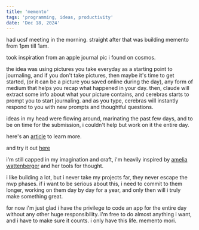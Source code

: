```yaml
---
title: 'memento'
tags: 'programming, ideas, productivity'
date: 'Dec 18, 2024'
---
```


had ucsf meeting in the morning. straight after that was building memento from 1pm till 1am.

took inspiration from an apple journal pic i found on cosmos.

the idea was using pictures you take everyday as a starting point to journaling, and if you don't take pictures, then maybe it's time to get started, (or it can be a picture you saved online during the day), any form of medium that helps you recap what happened in your day. then, claude will extract some info about what your picture contains, and cerebras starts to prompt you to start journaling. and as you type, cerebras will instantly respond to you with new prompts and thoughtful questions.

ideas in my head were flowing around, marinating the past few days, and to be on time for the submission, i couldn't help but work on it the entire day.

here's an [article](https://benneo.notion.site/Memento-153e5d677bb1807e91eac9c255cc7539?pvs=74) to learn more.

and try it out [here](https://writememento.vercel.app)

i'm still capped in my imagination and craft, i'm heavily inspired by [amelia wattenberger](https://wattenberger.com) and her tools for thought.

i like building a lot, but i never take my projects far, they never escape the mvp phases. if i want to be serious about this, i need to commit to them longer, working on them day by day for a year, and only then will i truly make something great.

for now i'm just glad i have the privilege to code an app for the entire day without any other huge responsibility. i'm free to do almost anything i want, and i have to make sure it counts. i only have this life. memento mori.
